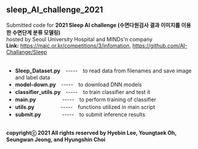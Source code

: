 ## sleep_AI_challenge_2021 ##
Submitted code for **2021 Sleep AI challenge (수면다원검사 결과 이미지를 이용한 수면단계 분류 모델링)**<br />
hosted by Seoul University Hospital and MINDs'n company<br />
**Link:** https://maic.or.kr/competitions/3/infomation, https://github.com/AI-Challange/Sleep<br /><br />

- **Sleep_Dataset.py**　-----　to read data from filenames and save image and label data<br />
- **model-down.py**　-----　to download DNN models<br />
- **classifier_utils.py**　-----　to train classifier and test it<br />
- **main.py**　　　　　-----　to perform training of classifier<br />
- **utils.py**　　　　　-----　functions utilized in main script<br />
- **submit.py**　　　　-----　to submit inference results<br /><br />

**copyrightⓒ 2021 All rights reserved by Hyebin Lee, Youngtaek Oh, Seungwan Jeong, and Hyungshin Choi<br /><br />**
